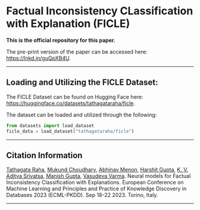 # **Factual Inconsistency CLassification with Explanation (FICLE)**
**This is the official repository for this paper.**

The pre-print version of the paper can be accessed here: https://lnkd.in/guQpXB4U.

----

## **Loading and Utilizing the FICLE Dataset:**

The FICLE Dataset can be found on Hugging Face here: https://huggingface.co/datasets/tathagataraha/ficle.

The dataset can be loaded and utilized through the following:

```python
from datasets import load_dataset
ficle_data = load_dataset("tathagataraha/ficle")
```

-----
## **Citation Information**

[Tathagata Raha](https://www.linkedin.com/in/tathagata-raha/), [Mukund Choudhary](https://www.linkedin.com/in/mukundc2k/), [Abhinav Menon](https://www.linkedin.com/in/abhinav-menon-833404229/), [Harshit Gupta](https://www.linkedin.com/in/harshit-gupta-8932411b7/), [K. V. Aditya Srivatsa](https://www.linkedin.com/in/kv-aditya-srivatsa/), [Manish Gupta](https://www.linkedin.com/in/manishsgupta/), [Vasudeva Varma](https://www.linkedin.com/in/vasuvarma/). Neural models for Factual Inconsistency Classification with Explanations. European Conference on Machine Learning and Principles and Practice of Knowledge Discovery in Databases 2023 (ECML-PKDD). Sep 18-22 2023. Torino, Italy.

----

